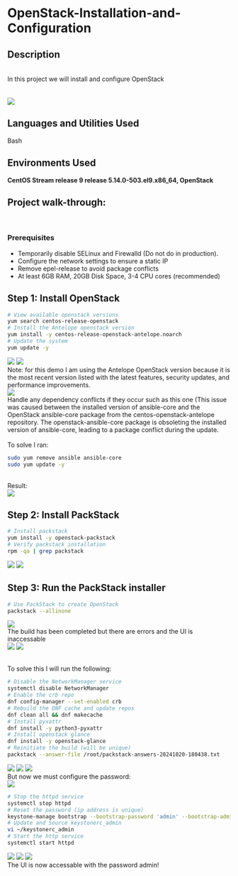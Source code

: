 # OpenStack-Installation-and-Configuration
<h2>Description</h2>
<br/> In this project we will install and configure OpenStack
<br />
<br/>  <br/>
<img src="https://github.com/user-attachments/assets/0923c643-abbe-4d83-9494-5130a1aefdb4"/>


<h2>Languages and Utilities Used</h2>

Bash

<h2>Environments Used </h2>

<b>CentOS Stream release 9 release 5.14.0-503.el9.x86_64, OpenStack </b>

<h2>Project walk-through:</h2>
<br/>
<p align="center">

### **Prerequisites**  
- Temporarily disable SELinux and Firewalld (Do not do in production).   
- Configure the network settings to ensure a static IP
- Remove epel-release to avoid package conflicts
- At least 6GB RAM, 20GB Disk Space, 3-4 CPU cores (recommended)

## Step 1: Install OpenStack

```Bash
# View available openstack versions
yum search centos-release-openstack
# Install the Antelope openstack version
yum install -y centos-release-openstack-antelope.noarch
# Update the system
yum update -y
```

<img src="https://github.com/user-attachments/assets/cea1a9d7-0645-4720-947a-267e242798a5"/>
<img src="https://github.com/user-attachments/assets/7f366068-82c3-42dc-8f7e-2208aaf86774"/>
<br/> Note: for this demo I am using the Antelope OpenStack version because it is the most recent version listed with the latest features, security updates, and performance improvements. <br/>
<img src="https://github.com/user-attachments/assets/677a0afb-d90d-478b-95ef-be0cfb2fb809"/>
<br/> Handle any dependency conflicts if they occur such as this one
(This issue was caused between the installed version of ansible-core and the OpenStack ansible-core package from the centos-openstack-antelope repository. The openstack-ansible-core package is obsoleting the installed version of ansible-core, leading to a package conflict during the update. <br/>
<br/> To solve I ran: <br/> 

```Bash
sudo yum remove ansible ansible-core
sudo yum update -y
```

<br/> Result: <br/>
<img src="https://github.com/user-attachments/assets/9af41849-c4f9-40b8-b1ff-316833c066dc"/>

## Step 2: Install PackStack

```Bash
# Install packstack
yum install -y openstack-packstack
# Verify packstack installation
rpm -qa | grep packstack
```

<img src="https://github.com/user-attachments/assets/7521d3d4-9ca7-4d4c-a2fa-459a3a612bfe"/>
<img src="https://github.com/user-attachments/assets/71dde2a1-de61-4137-842e-4ea7e8e90fcc"/>

## Step 3: Run the PackStack installer

```Bash
# Use PackStack to create OpenStack
packstack --allinone
```

<img src="https://github.com/user-attachments/assets/8a454f0c-fb62-48e7-a18c-a37b3c3f5413"/>
<br/> The build has been completed but there are errors and the UI is inaccessable <br/>

<img src="https://github.com/user-attachments/assets/3794771b-6e19-4da9-9001-67f7d6e0b14e"/>
<img src="https://github.com/user-attachments/assets/8aa25662-5119-4de6-a313-088c45a1ed84"/>

<br/> To solve this I will run the following: <br/>

```Bash
# Disable the NetworkManager service
systemctl disable NetworkManager
# Enable the crb repo
dnf config-manager --set-enabled crb
# Rebuild the DNF cache and update repos
dnf clean all && dnf makecache
# Install pyxattr
dnf install -y python3-pyxattr
# Install openstack glance
dnf install -y openstack-glance
# Reinitiate the build (will be unique)
packstack --answer-file /root/packstack-answers-20241020-180438.txt

```


<img src="https://github.com/user-attachments/assets/2ecabda8-1b91-4969-8d55-72bda3fea271"/>
<img src="https://github.com/user-attachments/assets/381d811a-1ac9-480d-887e-5f504ed5fc8b"/>
<img src="https://github.com/user-attachments/assets/5bb52f9f-d346-4b26-b5d1-fad4f72afd1a"/>
<br/> But now we must configure the password: <br/>
<img src="https://github.com/user-attachments/assets/2ce9197d-0cc8-4725-ac3f-127ff8c0e1eb"/>

```Bash
# Stop the httpd service
systemctl stop httpd
# Reset the password (ip address is unique)
keystone-manage bootstrap --bootstrap-password 'admin' --bootstrap-admin-url http://192.168.1.186:5000/v3/ --bootstrap-internal-url http://192.168.1.186:5000/v3/ --bootstrap-public-url http://192.168.1.186:5000/v3/ --bootstrap-region-id RegionOne
# Update and Source keystonerc_admin
vi ~/keystonerc_admin
# Start the http service
systemctl start httpd
```

<img src="https://github.com/user-attachments/assets/7cfabaf7-0c1a-4afc-a41b-f2e38bb6ec40"/>
<img src="https://github.com/user-attachments/assets/cb05833f-58e4-4fab-92f9-558f2a4c54fa"/>
<img src="https://github.com/user-attachments/assets/a76fc557-7ed2-40ed-9676-6564e1fab068"/>
<br/> The UI is now accessable with the password admin!<br/>
